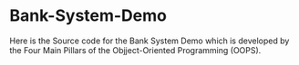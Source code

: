# Bank-System-Demo
Here is the Source code for the Bank System Demo which is developed by the Four Main Pillars of the Objject-Oriented Programming (OOPS).
